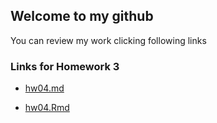 
## Welcome to my github 
   You can review my work clicking following links
### Links for Homework 3

 - [hw04.md](https://github.com/xinyaofan/STAT545-hw-fan-xinyao/blob/master/hw04/hw04.md)

 - [hw04.Rmd](https://github.com/xinyaofan/STAT545-hw-fan-xinyao/blob/master/hw04/hw04.Rmd)
